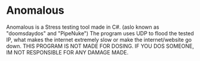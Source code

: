 # Anomalous
Anomalous is a Stress testing tool made in C#. (aslo known as "doomsdaydos" and "PipeNuke")
The program uses UDP to flood the tested IP, what makes the internet extremely slow or make the internet/website go down.
THIS PROGRAM IS NOT MADE FOR DOSING. IF YOU DOS SOMEONE, IM NOT RESPONSIBLE FOR ANY DAMAGE MADE.
